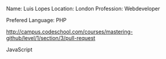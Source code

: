 Name: Luis Lopes
Location: London
Profession: Webdeveloper

Prefered Language: PHP

http://campus.codeschool.com/courses/mastering-github/level/1/section/3/pull-request

JavaScript

